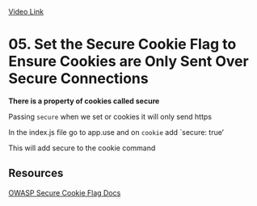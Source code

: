 [Video Link](https://egghead.io/lessons/egghead-set-the-secure-cookie-flag-to-ensure-cookies-are-only-sent-over-secure-connections)

# 05. Set the Secure Cookie Flag to Ensure Cookies are Only Sent Over Secure Connections

**There is a property of cookies called secure**  

Passing `secure` when we set or cookies it will only send https

In the index.js file go to app.use and  on `cookie`  add `secure: true’

This will add secure to the cookie command




## Resources

[OWASP Secure Cookie Flag Docs](https://owasp.org/www-community/controls/SecureFlag)
